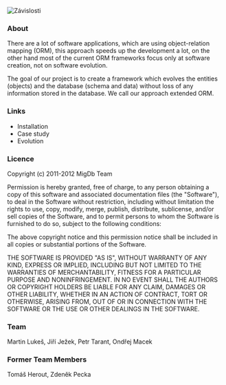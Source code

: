 ![Závislosti](http://pl05.uvadi.cz/migdb/migdb_logo_mini_cvut.jpg)

### About

There are a lot of software applications, which are using object-relation mapping (ORM), this approach speeds up the development a lot, on the other hand most of the current ORM frameworks focus only at software creation, not on software evolution.

The goal of our project is to create a framework which evolves the entities (objects) and the database (schema and data) without loss of any information stored in the database. We call our approach extended ORM.
  
### Links
* Installation
* Case study  
* Evolution
 
### Licence
Copyright (c) 2011-2012 MigDb Team

Permission is hereby granted, free of charge, to any person obtaining a copy of this software and associated documentation files (the "Software"), to deal in the Software without restriction, including without limitation the rights to use, copy, modify, merge, publish, distribute, sublicense, and/or sell copies of the Software, and to permit persons to whom the Software is furnished to do so, subject to the following conditions:

The above copyright notice and this permission notice shall be included in all copies or substantial portions of the Software.

THE SOFTWARE IS PROVIDED "AS IS", WITHOUT WARRANTY OF ANY KIND, EXPRESS OR IMPLIED, INCLUDING BUT NOT LIMITED TO THE WARRANTIES OF MERCHANTABILITY, FITNESS FOR A PARTICULAR PURPOSE AND NONINFRINGEMENT. IN NO EVENT SHALL THE AUTHORS OR COPYRIGHT HOLDERS BE LIABLE FOR ANY CLAIM, DAMAGES OR OTHER LIABILITY, WHETHER IN AN ACTION OF CONTRACT, TORT OR OTHERWISE, ARISING FROM, OUT OF OR IN CONNECTION WITH THE SOFTWARE OR THE USE OR OTHER DEALINGS IN THE SOFTWARE.

### Team
Martin Lukeš, Jiří Ježek, Petr Tarant, Ondřej Macek

### Former Team Members
Tomáš Herout, Zdeněk Pecka
